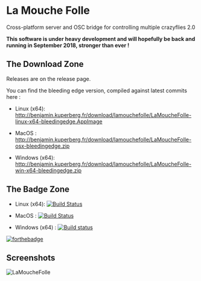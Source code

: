 # La Mouche Folle
Cross-platform server and OSC bridge for controlling multiple crazyflies 2.0

**This software is under heavy development and will hopefully be back and running in September 2018, stronger than ever !**

## The Download Zone

Releases are on the release page.

You can find the bleeding edge version, compiled against latest commits here :

- Linux (x64):  http://benjamin.kuperberg.fr/download/lamouchefolle/LaMoucheFolle-linux-x64-bleedingedge.AppImage

- MacOS :  http://benjamin.kuperberg.fr/download/lamouchefolle/LaMoucheFolle-osx-bleedingedge.zip
 
- Windows (x64):  http://benjamin.kuperberg.fr/download/lamouchefolle/LaMoucheFolle-win-x64-bleedingedge.zip

## The Badge Zone

- Linux (x64):  [![Build Status](https://travis-matrix-badges.herokuapp.com/repos/benkuper/LaMoucheFolle/branches/master/2)](https://travis-ci.org/benkuper/LaMoucheFolle)

- MacOS : [![Build Status](https://travis-matrix-badges.herokuapp.com/repos/benkuper/LaMoucheFolle/branches/master/1)](https://travis-ci.org/benkuper/LaMoucheFolle)

- Windows (x64) : [![Build status](https://ci.appveyor.com/api/projects/status/34kjvafxyv9o71nr?svg=true)](https://ci.appveyor.com/project/benkuper/lamouchefolle)

[![forthebadge](http://forthebadge.com/images/badges/gluten-free.svg)](http://forthebadge.com)

## Screenshots

![LaMoucheFolle](http://benjamin.kuperberg.fr/download/lamouchefoll.png)
